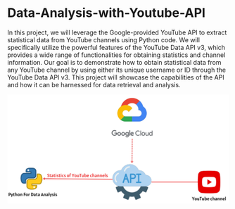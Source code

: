 # Data-Analysis-with-Youtube-API

In this project, we will leverage the Google-provided YouTube API to extract statistical data from YouTube channels using Python code. We will specifically utilize the powerful features of the YouTube Data API v3, which provides a wide range of functionalities for obtaining statistics and channel information. Our goal is to demonstrate how to obtain statistical data from any YouTube channel by using either its unique username or ID through the YouTube Data API v3. This project will showcase the capabilities of the API and how it can be harnessed for data retrieval and analysis.


<img title="Data Analysis with Youtube API" alt="Coding" width="600" src="https://raw.githubusercontent.com/Kanyawee12/Data-Analysis-with-Youtube-API/main/Picture/Concept%20Project.png">
